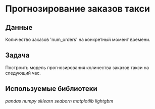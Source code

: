 # Прогнозирование заказов такси


## Данные

Количество заказов 'num_orders' на конкретный момент времени.

## Задача

Построить модель прогнозирования количества заказов такси на следующий час.  

## Используемые библиотеки
*pandas*
*numpy*
*sklearn*
*seaborn*
*matplotlib*
*lightgbm*